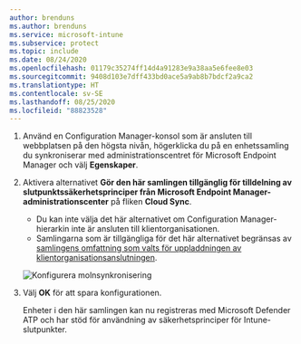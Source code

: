 ```yaml
---
author: brenduns
ms.author: brenduns
ms.service: microsoft-intune
ms.subservice: protect
ms.topic: include
ms.date: 08/24/2020
ms.openlocfilehash: 01179c35274ff14d4a91283e9a38aa5e6fee8e03
ms.sourcegitcommit: 9408d103e7dff433bd0ace5a9ab8b7bdcf2a9ca2
ms.translationtype: HT
ms.contentlocale: sv-SE
ms.lasthandoff: 08/25/2020
ms.locfileid: "88823528"
---
```

<!--Don't apply H2/H3 in this include file since they are context driven by article-->
1. Använd en Configuration Manager-konsol som är ansluten till webbplatsen på den högsta nivån, högerklicka du på en enhetssamling du synkroniserar med administrationscentret för Microsoft Endpoint Manager och välj **Egenskaper**.

2. Aktivera alternativet **Gör den här samlingen tillgänglig för tilldelning av slutpunktssäkerhetsprinciper från Microsoft Endpoint Manager-administrationscenter** på fliken **Cloud Sync**.

   - Du kan inte välja det här alternativet om Configuration Manager-hierarkin inte är ansluten till klientorganisationen.
   - Samlingarna som är tillgängliga för det här alternativet begränsas av [samlingens omfattning som valts för uppladdningen av klientorganisationsanslutningen](../../../configmgr/tenant-attach/device-sync-actions.md#bkmk_edit). <!--CM7423168-->
  
   ![Konfigurera molnsynkronisering](../media/tenant-attach-intune/cloud-sync.png)

3. Välj **OK** för att spara konfigurationen.

   Enheter i den här samlingen kan nu registreras med Microsoft Defender ATP och har stöd för användning av säkerhetsprinciper för Intune-slutpunkter.
